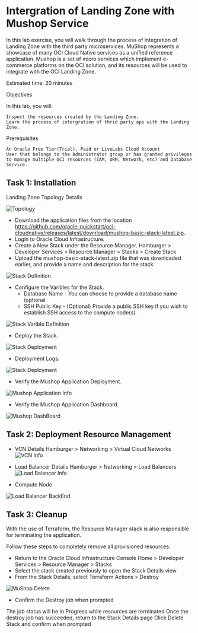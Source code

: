 
# Intergration of Landing Zone with Mushop Service

In this lab exercise, you will walk through the process of integration of Landing Zone with the third party microservices. MuShop represents a showcase of many OCI Cloud Native services as a unified reference application. Mushop is a set of micro services which implement e-commerce platforms on the OCI solution, and its resources will be used to integrate with the OCI Landing Zone.

Estimated time: 20 minutes

Objectives

In this lab, you will:

    Inspect the resources created by the Landing Zone.
    Learn the process of intergration of thrid party app with the Landing Zone.

Prerequisites

    An Oracle Free Tier(Trial), Paid or LiveLabs Cloud Account
    User that belongs to the Administrator group or has granted privileges to manage multiple OCI resources (IAM, ORM, Network, etc) and Database Service.

## Task 1: Installation

Landing Zone Topology Details

![Topology](.//images/Mushop_Topo.png)

*	Download the application files from the location https://github.com/oracle-quickstart/oci-cloudnative/releases/latest/download/mushop-basic-stack-latest.zip. 
*  Login to Oracle Cloud Infrastructure.
* Create a New Stack under the Resource Manager. 
    Hamburger > Developer Services > Resource Manager > Stacks > Create Stack
* Upload the mushop-basic-stack-latest.zip file that was downloaded earlier, and provide a name and description for the stack

![Stack Definition](.//images/mushop-install-1.png)

* Configure the Varibles for the Stack.
    *	Database Name - You can choose to provide a database name (optional
    *	SSH Public Key - (Optional) Provide a public SSH key if you wish to establish SSH access to the compute node(s).

![Stack Varible Definition](.//images/mushop-install-2.png)

* Deploy the Stack.

![Stack Deployment](.//images/mushop-install-3.png)

* Deployment Logs.

![Stack Deployment](.//images/MuShop_Log.png)

* Verify the Mushop Application Deployment.

![Mushop Application Info](.//images/Mushop_Application.png)

* Verify the Mushop Application Dashboard.

![Mushop DashBoard](.//images/MuShop_Application_URL.png)

## Task 2: Deployment Resource Management

* VCN Details
Hamburger > Networking > Virtual Cloud Networks
![VCN Info](.//images/mushop_vcn_info.png)

* Load Balancer Details
Hamburger > Networking > Load Balancers
![Load Balancer Info](.//images/MuShop_LB.png)

* Compute Node

![Load Balancer BackEnd](.//images/Mushop_LB_BackEnd.png)


## Task 3: Cleanup

With the use of Terraform, the Resource Manager stack is also responsible for terminating the application.

Follow these steps to completely remove all provisioned resources:

* Return to the Oracle Cloud Infrastructure Console
    Home > Developer Services > Resource Manager > Stacks
* Select the stack created previously to open the Stack Details view
* From the Stack Details, select Terraform Actions > Destroy

![MuShop Delete](.//images/MuShop_Delete.png)

* Confirm the Destroy job when prompted

The job status will be In Progress while resources are terminated
Once the destroy job has succeeded, return to the Stack Details page
Click Delete Stack and confirm when prompted
